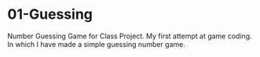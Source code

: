 # 01-Guessing
Number Guessing Game for Class Project. My first attempt at game coding. In which I have made a simple guessing number game.
